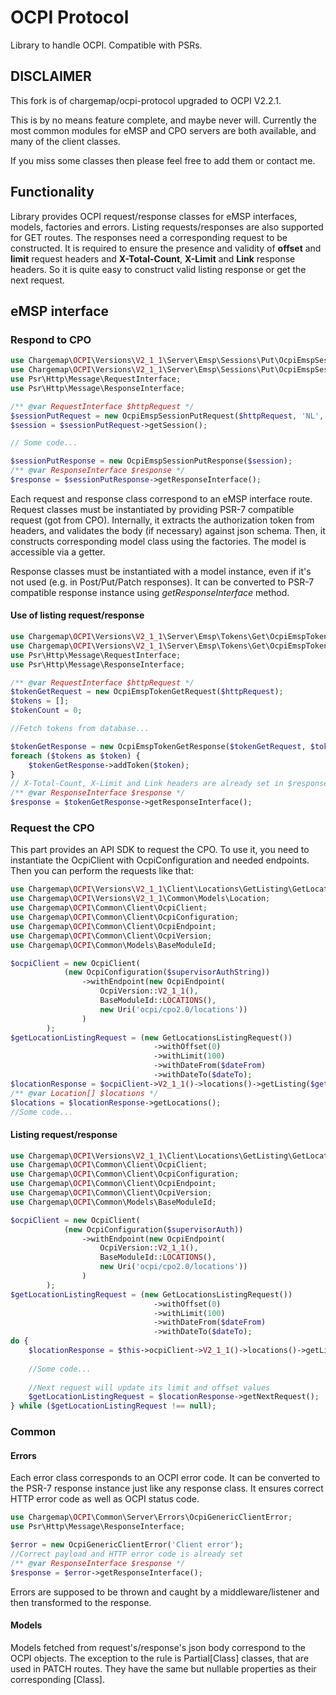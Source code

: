 # OCPI Protocol #
Library to handle OCPI. Compatible with PSRs.

## DISCLAIMER ##

This fork is of chargemap/ocpi-protocol upgraded to OCPI V2.2.1.

This is by no means feature complete, and maybe never will. Currently the most common
modules for eMSP and CPO servers are both available, and many of the client classes.

If you miss some classes then please feel free to add them or contact me.

## Functionality ##
Library provides OCPI request/response classes for eMSP interfaces, models, factories and errors.
Listing requests/responses are also supported for GET routes.
The responses need a corresponding request to be constructed.
It is required to ensure the presence and validity of
__offset__ and __limit__ request headers and
__X-Total-Count__, __X-Limit__ and __Link__ response headers.
So it is quite easy to construct valid listing response or get the next request.
## eMSP interface ##
### Respond to CPO ###
```php
use Chargemap\OCPI\Versions\V2_1_1\Server\Emsp\Sessions\Put\OcpiEmspSessionPutRequest;
use Chargemap\OCPI\Versions\V2_1_1\Server\Emsp\Sessions\Put\OcpiEmspSessionPutResponse;
use Psr\Http\Message\RequestInterface;
use Psr\Http\Message\ResponseInterface;

/** @var RequestInterface $httpRequest */
$sessionPutRequest = new OcpiEmspSessionPutRequest($httpRequest, 'NL', 'TNM', '101');
$session = $sessionPutRequest->getSession();

// Some code...

$sessionPutResponse = new OcpiEmspSessionPutResponse($session);
/** @var ResponseInterface $response */
$response = $sessionPutResponse->getResponseInterface();
```
Each request and response class correspond to an eMSP interface route.
Request classes must be instantiated by providing PSR-7 compatible request (got from CPO).
Internally, it extracts the authorization token from headers, and validates the body (if necessary) against json schema.
Then, it constructs corresponding model class using the factories.
The model is accessible via a getter.

Response classes must be instantiated with a model instance, even if it's not used (e.g. in Post/Put/Patch responses).
It can be converted to PSR-7 compatible response instance using *getResponseInterface* method.
#### Use of listing request/response ####
```php
use Chargemap\OCPI\Versions\V2_1_1\Server\Emsp\Tokens\Get\OcpiEmspTokenGetRequest;
use Chargemap\OCPI\Versions\V2_1_1\Server\Emsp\Tokens\Get\OcpiEmspTokenGetResponse;
use Psr\Http\Message\RequestInterface;
use Psr\Http\Message\ResponseInterface;

/** @var RequestInterface $httpRequest */
$tokenGetRequest = new OcpiEmspTokenGetRequest($httpRequest);
$tokens = [];
$tokenCount = 0;

//Fetch tokens from database...

$tokenGetResponse = new OcpiEmspTokenGetResponse($tokenGetRequest, $tokenCount, count($tokens));
foreach ($tokens as $token) {
    $tokenGetResponse->addToken($token);
}
// X-Total-Count, X-Limit and Link headers are already set in $response
/** @var ResponseInterface $response */
$response = $tokenGetResponse->getResponseInterface();
```

### Request the CPO ###
This part provides an API SDK to request the CPO. To use it, you need to instantiate the OcpiClient
with OcpiConfiguration and needed endpoints. Then you can perform the requests like that:

```php
use Chargemap\OCPI\Versions\V2_1_1\Client\Locations\GetListing\GetLocationsListingRequest;
use Chargemap\OCPI\Versions\V2_1_1\Common\Models\Location;
use Chargemap\OCPI\Common\Client\OcpiClient;
use Chargemap\OCPI\Common\Client\OcpiConfiguration;
use Chargemap\OCPI\Common\Client\OcpiEndpoint;
use Chargemap\OCPI\Common\Client\OcpiVersion;
use Chargemap\OCPI\Common\Models\BaseModuleId;

$ocpiClient = new OcpiClient(
            (new OcpiConfiguration($supervisorAuthString))
                ->withEndpoint(new OcpiEndpoint(
                    OcpiVersion::V2_1_1(),
                    BaseModuleId::LOCATIONS(),
                    new Uri('ocpi/cpo2.0/locations'))
                )
        );
$getLocationListingRequest = (new GetLocationsListingRequest())
                                ->withOffset(0)
                                ->withLimit(100)
                                ->withDateFrom($dateFrom)
                                ->withDateTo($dateTo);
$locationResponse = $ocpiClient->V2_1_1()->locations()->getListing($getLocationListingRequest);
/** @var Location[] $locations */
$locations = $locationResponse->getLocations();
//Some code...
```
#### Listing request/response ####

```php
use Chargemap\OCPI\Versions\V2_1_1\Client\Locations\GetListing\GetLocationsListingRequest;
use Chargemap\OCPI\Common\Client\OcpiClient;
use Chargemap\OCPI\Common\Client\OcpiConfiguration;
use Chargemap\OCPI\Common\Client\OcpiEndpoint;
use Chargemap\OCPI\Common\Client\OcpiVersion;
use Chargemap\OCPI\Common\Models\BaseModuleId;

$ocpiClient = new OcpiClient(
            (new OcpiConfiguration($supervisorAuth))
                ->withEndpoint(new OcpiEndpoint(
                    OcpiVersion::V2_1_1(),
                    BaseModuleId::LOCATIONS(),
                    new Uri('ocpi/cpo2.0/locations'))
                )
        );
$getLocationListingRequest = (new GetLocationsListingRequest())
                                ->withOffset(0)
                                ->withLimit(100)
                                ->withDateFrom($dateFrom)
                                ->withDateTo($dateTo);
do {
    $locationResponse = $this->ocpiClient->V2_1_1()->locations()->getListing($getLocationListingRequest);
    
    //Some code...     
    
    //Next request will update its limit and offset values
    $getLocationListingRequest = $locationResponse->getNextRequest();
} while ($getLocationListingRequest !== null);
```
### Common ###
#### Errors ####
Each error class corresponds to an OCPI error code.
It can be converted to the PSR-7 response instance just like any response class.
It ensures correct HTTP error code as well as OCPI status code.

```php
use Chargemap\OCPI\Common\Server\Errors\OcpiGenericClientError;
use Psr\Http\Message\ResponseInterface;

$error = new OcpiGenericClientError('Client error');
//Correct payload and HTTP error code is already set
/** @var ResponseInterface $response */
$response = $error->getResponseInterface();
```

Errors are supposed to be thrown and caught by a middleware/listener and then transformed to the response.

#### Models ####
Models fetched from request's/response's json body correspond to the OCPI objects.
The exception to the rule is Partial[Class] classes, that are used in PATCH routes.
They have the same but nullable properties as their corresponding [Class].
